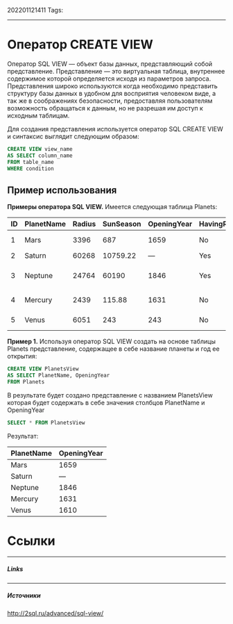 202201121411
Tags:
___
# Оператор CREATE VIEW

Оператор SQL VIEW — объект базы данных, представляющий собой представление. Представление — это виртуальная таблица, внутреннее содержимое которой определяется исходя из параметров запроса. Представления широко используются когда необходимо представить структуру базы данных в удобном для восприятия человеком виде, а так же в соображениях безопасности, предоставляя пользователям возможность обращаться к данным, но не разрешая им доступ к исходным таблицам.

Для создания представления используется оператор SQL CREATE VIEW и синтаксис выглядит следующим образом:

```sql
CREATE VIEW view_name
AS SELECT column_name
FROM table_name
WHERE condition
```

## Пример использования
**Примеры оператора SQL VIEW.** Имеется следующая таблица Planets:

| **ID** | **PlanetName** | **Radius** | **SunSeason** | **OpeningYear** | **HavingRings** | **Opener**          |
| ------ | -------------- | ---------- | ------------- | --------------- | --------------- | ------------------- |
| 1      | Mars           | 3396       | 687           | 1659            | No              | Christiaan Huygens  |
| 2      | Saturn         | 60268      | 10759.22      | —               | Yes             | —                   |
| 3      | Neptune        | 24764      | 60190         | 1846            | Yes             | John Couch Adams    |
| 4      | Mercury        | 2439       | 115.88        | 1631            | No              | Nicolaus Copernicus |
| 5      | Venus          | 6051       | 243           | 243             | No              | Galileo Galilei                    |


**Пример 1.** Используя оператор SQL VIEW создать на основе таблицы Planets представление, содержащее в себе название планеты и год ее открытия:

```sql
CREATE VIEW PlanetsView
AS SELECT PlanetName, OpeningYear
FROM Planets
```

В результате будет создано представление с названием PlanetsView которая будет содержать в себе значения столбцов PlanetName и OpeningYear

```sql
SELECT * FROM PlanetsView
```

Результат:

| **PlanetName** | **OpeningYear** |
| -------------- | --------------- |
| Mars           | 1659            |
| Saturn         | —               |
| Neptune        | 1846            |
| Mercury        | 1631            |
| Venus          | 1610                |


# Ссылки
___
##### Links


---
##### Источники
http://2sql.ru/advanced/sql-view/